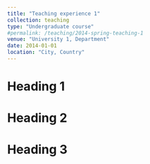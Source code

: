 ```yaml
---
title: "Teaching experience 1"
collection: teaching
type: "Undergraduate course"
#permalink: /teaching/2014-spring-teaching-1
venue: "University 1, Department"
date: 2014-01-01
location: "City, Country"
---
```



Heading 1
======

Heading 2
======

Heading 3
======